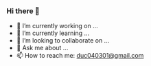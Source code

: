 ### Hi there 👋
- 🔭 I’m currently working on ...
- 🌱 I’m currently learning ...
- 👯 I’m looking to collaborate on ...
- 💬 Ask me about ...
- 📫 How to reach me: duc040301@gmail.com
<!--
**ducnguyen4301/DucNguyen4301** is a ✨ _special_ ✨ repository because its `README.md` (this file) appears on your GitHub profile.

Here are some ideas to get you started:


-->
